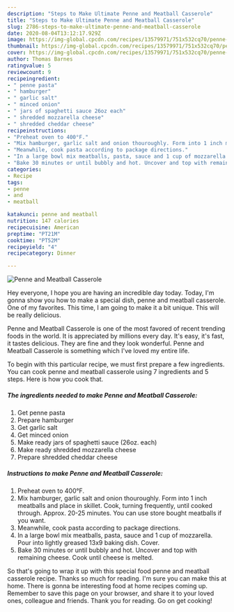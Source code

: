 ```yaml
---
description: "Steps to Make Ultimate Penne and Meatball Casserole"
title: "Steps to Make Ultimate Penne and Meatball Casserole"
slug: 2786-steps-to-make-ultimate-penne-and-meatball-casserole
date: 2020-08-04T13:12:17.929Z
image: https://img-global.cpcdn.com/recipes/13579971/751x532cq70/penne-and-meatball-casserole-recipe-main-photo.jpg
thumbnail: https://img-global.cpcdn.com/recipes/13579971/751x532cq70/penne-and-meatball-casserole-recipe-main-photo.jpg
cover: https://img-global.cpcdn.com/recipes/13579971/751x532cq70/penne-and-meatball-casserole-recipe-main-photo.jpg
author: Thomas Barnes
ratingvalue: 5
reviewcount: 9
recipeingredient:
- " penne pasta"
- " hamburger"
- " garlic salt"
- " minced onion"
- " jars of spaghetti sauce 26oz each"
- " shredded mozzarella cheese"
- " shredded cheddar cheese"
recipeinstructions:
- "Preheat oven to 400°F."
- "Mix hamburger, garlic salt and onion thouroughly. Form into 1 inch meatballs and place in skillet. Cook, turning frequently, until cooked through. Approx. 20-25 minutes. You can use store bought meatballs if you want."
- "Meanwhile, cook pasta according to package directions."
- "In a large bowl mix meatballs, pasta, sauce and 1 cup of mozzarella. Pour into lightly greased 13x9 baking dish. Cover."
- "Bake 30 minutes or until bubbly and hot. Uncover and top with remaining cheese. Cook until cheese is melted."
categories:
- Recipe
tags:
- penne
- and
- meatball

katakunci: penne and meatball 
nutrition: 147 calories
recipecuisine: American
preptime: "PT21M"
cooktime: "PT52M"
recipeyield: "4"
recipecategory: Dinner

---
```



![Penne and Meatball Casserole](https://img-global.cpcdn.com/recipes/13579971/751x532cq70/penne-and-meatball-casserole-recipe-main-photo.jpg)

Hey everyone, I hope you are having an incredible day today. Today, I'm gonna show you how to make a special dish, penne and meatball casserole. One of my favorites. This time, I am going to make it a bit unique. This will be really delicious.

Penne and Meatball Casserole is one of the most favored of recent trending foods in the world. It is appreciated by millions every day. It's easy, it's fast, it tastes delicious. They are fine and they look wonderful. Penne and Meatball Casserole is something which I've loved my entire life.




To begin with this particular recipe, we must first prepare a few ingredients. You can cook penne and meatball casserole using 7 ingredients and 5 steps. Here is how you cook that.

<!--inarticleads1-->

##### The ingredients needed to make Penne and Meatball Casserole:

1. Get  penne pasta
1. Prepare  hamburger
1. Get  garlic salt
1. Get  minced onion
1. Make ready  jars of spaghetti sauce (26oz. each)
1. Make ready  shredded mozzarella cheese
1. Prepare  shredded cheddar cheese




<!--inarticleads2-->

##### Instructions to make Penne and Meatball Casserole:

1. Preheat oven to 400°F.
1. Mix hamburger, garlic salt and onion thouroughly. Form into 1 inch meatballs and place in skillet. Cook, turning frequently, until cooked through. Approx. 20-25 minutes. You can use store bought meatballs if you want.
1. Meanwhile, cook pasta according to package directions.
1. In a large bowl mix meatballs, pasta, sauce and 1 cup of mozzarella. Pour into lightly greased 13x9 baking dish. Cover.
1. Bake 30 minutes or until bubbly and hot. Uncover and top with remaining cheese. Cook until cheese is melted.




So that's going to wrap it up with this special food penne and meatball casserole recipe. Thanks so much for reading. I'm sure you can make this at home. There is gonna be interesting food at home recipes coming up. Remember to save this page on your browser, and share it to your loved ones, colleague and friends. Thank you for reading. Go on get cooking!
